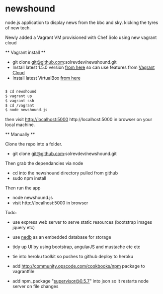 newshound
=========

node.js application to display news from the bbc and sky. kicking the tyres of new tech.

Newly added a Vagrant VM provisioned with Chef Solo using new vagrant cloud



** Vagrant install **

 * git clone git@github.com:solrevdev/newshound.git
 * Install latest 1.5.0 version [from here](http://www.vagrantup.com/downloads.html) so can use features from [Vagrant Cloud](https://www.vagrantcloud.com/)
 * Install latest VirtualBox [from here](https://www.virtualbox.org/wiki/Downloads) 
 
```bash

$ cd newshound
$ vagrant up
$ vagrant ssh
$ cd /vagrant
$ node newshound.js 
```
then visit [http://localhost:5000](http://localhost:5000) http://localhost:5000 in browser on your local machine.
 

** Manually **

Clone the repo into a folder. 

*  git clone git@github.com:solrevdev/newshound.git

Then grab the dependancies via node

* cd into the newshound directory pulled from github
* sudo npm install

Then run the app

* node newshound.js 
* visit http://localhost:5000 in browser

Todo:

* use express web server to serve static resources (bootstrap images jquery etc)
* use [nedb](https://github.com/solrevdev/nedb) as an embedded database for storage
* tidy up UI by using bootstrap, angularJS and mustache etc etc
* tie into heroku toolkit so pushes to github deploy to heroku

* add http://community.opscode.com/cookbooks/npm package to vagrantfile
* add npm_package "supervisor@0.5.7" into json so it restarts node server on file changes



